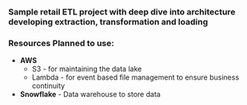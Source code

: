 ### Sample retail ETL project with deep dive into architecture developing extraction, transformation and loading
### Resources Planned to use:
- **AWS** 
  - S3 - for maintaining the data lake
  - Lambda - for event based file management to ensure business continuity
- **Snowflake** - Data warehouse to store data
